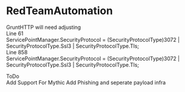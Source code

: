 # RedTeamAutomation

GruntHTTP will need adjusting\
Line 61\
ServicePointManager.SecurityProtocol = (SecurityProtocolType)3072 | SecurityProtocolType.Ssl3 | SecurityProtocolType.Tls;\
Line 858\
ServicePointManager.SecurityProtocol = (SecurityProtocolType)3072 | SecurityProtocolType.Ssl3 | SecurityProtocolType.Tls;

ToDo\
Add Support For Mythic
Add Phishing and seperate payload infra
